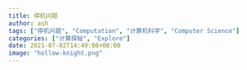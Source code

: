 ```yaml
---
title: 停机问题
author: ash
tags: ["停机问题", "Computation", "计算机科学", "Computer Science"]
categories: ["计算探秘", "Explore"]
date: 2021-07-02T14:49:08+08:00
image: "hollow-knight.png"
---
```


